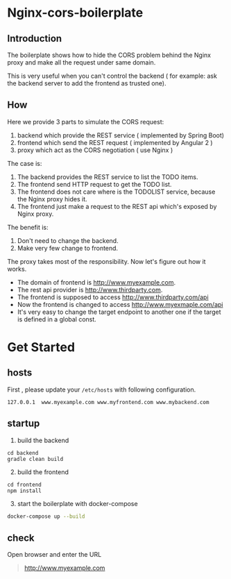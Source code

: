 # Nginx-cors-boilerplate

## Introduction

The boilerplate shows how to hide the CORS problem behind the Nginx proxy and make all the request under same domain.

This is very useful when you can't control the backend ( for example: ask the backend server to add the frontend as trusted one).

## How

Here we provide 3 parts to simulate the CORS request:

1. backend which provide the REST service ( implemented by Spring Boot)
2. frontend which send the REST request ( implemented by Angular 2 )
3. proxy which act as the CORS negotiation ( use Nginx )

The case is:

1. The backend provides the REST service to list the TODO items.
2. The frontend send HTTP request to get the TODO list.
3. The frontend does not care where is the TODOLIST service, because the Nginx proxy hides it.
4. The frontend just make a request to the REST api which's exposed by Nginx proxy.

The benefit is:

1. Don't need to change the backend.
2. Make very few change to frontend.

The proxy takes most of the responsibility. Now let's figure out how it works.

* The domain of frontend is http://www.myexample.com.
* The rest api provider is http://www.thirdparty.com.
* The frontend is supposed to access http://www.thirdparty.com/api
* Now the frontend is changed to access http://www.myexmaple.com/api
* It's very easy to change the target endpoint to another one if the target is defined in a global const.


# Get Started

## hosts

First , please update your `/etc/hosts` with following configuration.

```hosts
127.0.0.1  www.myexample.com www.myfrontend.com www.mybackend.com
```

## startup

1. build the backend

```
cd backend
gradle clean build
```

2. build the frontend

```
cd frontend
npm install
```

3. start the boilerplate with docker-compose

```sh
docker-compose up --build
```

## check

Open browser and enter the URL

> http://www.myexample.com
